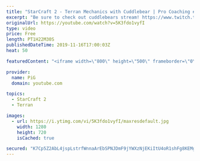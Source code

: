 ```yaml
---
title: "StarCraft 2 - Terran Mechanics with Cuddlebear | Pro Coaching #1"
excerpt: "Be sure to check out cuddlebears stream! https://www.twitch.tv/imcuddlebear   Like the content? Then consider to leave a thumbs up and subscribe! ;) If you wish to support me please consider supporting my patreon: https://www.patreon.com/PiGSC2 Videos don’t appear in your feed and you want to get notified"
originalUrl: https://youtube.com/watch?v=5K3fdo1vyfI
type: video
price: Free
length: PT1H22M30S
publishedDateTime: 2019-11-16T17:00:03Z
heat: 50

featuredContent: "<iframe width=\"800\" height=\"500\" frameborder=\"0\" src=\"https://www.youtube.com/embed/5K3fdo1vyfI\" allow=\"accelerometer; autoplay; encrypted-media; gyroscope; picture-in-picture\" allowfullscreen></iframe>"

provider:
  name: PiG
  domain: youtube.com

topics:
  - StarCraft 2
  - Terran

images:
  - url: https://i.ytimg.com/vi/5K3fdo1vyfI/maxresdefault.jpg
    width: 1280
    height: 720
    isCached: true

secured: "K7Cp5Z2AbL4jspLstrfWnnaArEbSPNJDmF9jYWXzNjEKiItU4oR1shFg8KEMgRVU74TCapqtWbheC/wmPB+uzzVSepzC4vcY9HkCR/URdH0uTuXKnoa5gLwn+n55Uq2/hE1v8JE9zXYrbiCHpkNorSVxJmyBWC9B8J5EsdXbwsr+8gZQv0IMb9EMCuEmCSHXYIKaWpiN5EjISb0vPxR+5lewGnHoMbO837wt9OBDDlRS3hgWCUCO71KF03vHYFuVuiS+ociJjONaWV5w/unzUKnWj5d0ODSqQ7AsE2h9TX+P5HTwySPN8rgIDjHG2g5ZPSySmL8CusFzjT8QGkC6Ge7H/yuch27pwoXnNa4l+uGpCgbueaSg8Htji1+nX/Tq3QkHsgIln6ZRoOkieuRok3IxKEEdgVFh2gSkExmrNrQ=;L013PY5Ybz69prMRlylCew=="
---
```


